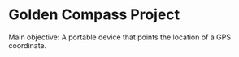 # Golden Compass Project

Main objective: A portable device that points the location of a GPS coordinate.
